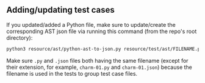 ## Adding/updating test cases

If you updated/added a Python file, make sure to update/create the corresponding AST json file via running this command (from the repo's root directory):

```sh
python3 resource/ast/python-ast-to-json.py resource/test/ast/FILENAME.py > resource/test/ast/FILENAME.json
```

Make sure `.py` and `.json` files both having the same filename (except for their extension, for example, `charm-01.py` and `charm-01.json`) because the filename is used in the tests to group test case files.